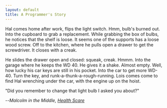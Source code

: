 ```yaml
---
layout: default
title: A Programmer's Story
---
```


Hal comes home after work, flips the light switch. Hmm, bulb's burned out. Into the cupboard to grab a replacement. While grabbing the box of bulbs, he notices that the shelf is loose. It seems one of the supports has a loose wood screw. Off to the kitchen, where he pulls open a drawer to get the screwdriver. It closes with a creak.

He slides the drawer open and closed: squeak, creak. Hmmm. Into the garage where he keeps the WD 40. He gives it a shake. Almost empty. Well, how lucky his car keys are still in his pocket. Into the car to get more WD-40. Turn the key, and runk-a-thunk-a-rough-running. Lois comes come to find Hal wrenching under the car, with the engine up on the hoist.

"Did you remember to change that light bulb I asked you about?"

--*Malcolm in the Middle, [Health Scare](http://www.imdb.com/title/tt0640340)*